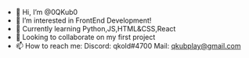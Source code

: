- 👋 Hi, I’m @0QKub0
- 👀 I’m interested in FrontEnd Development!
- 🌱 Currently learning Python,JS,HTML&CSS,React
- 💞️ Looking to collaborate on my first project
- 📫 How to reach me:
Discord: qkold#4700
Mail: qkubplay@gmail.com

<!---
0QKub0/0QKub0 is a ✨ special ✨ repository because its `README.md` (this file) appears on your GitHub profile.
You can click the Preview link to take a look at your changes.
--->
